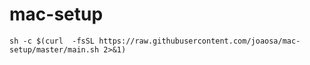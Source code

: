 # mac-setup

`sh -c $(curl  -fsSL https://raw.githubusercontent.com/joaosa/mac-setup/master/main.sh 2>&1)`
